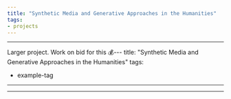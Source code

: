 ```yaml
---
title: "Synthetic Media and Generative Approaches in the Humanities"
tags:
- projects
---
```

---

Larger project. Work on bid for this  💰---
title: "Synthetic Media and Generative Approaches in the Humanities"
tags:
- example-tag
---
---


